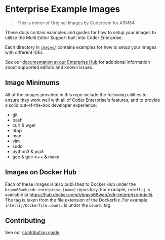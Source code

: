 # Enterprise Example Images

> This is mirror of Original Images by Codercom for ARM64

These docs contain examples and guides for how to setup your images to utilize
the Multi Editor Support built into Coder Enterprise.

Each directory in [`images/`](./images) contains examples for how to setup your
images with different IDEs.

See our
[documentation at our Enterprise Hub](https://enterprise.coder.com/docs/multi-editor)
for additional information about supported editors and known issues.

## Image Minimums

All of the images provided in this repo include the following utilities to
ensure they work well with all of Coder Enterprise's features, and to provide a
solid out-of-the-box developer experience:

- git
- bash
- curl & wget
- htop
- man
- vim
- sudo
- python3 & pip3
- gcc & gcc-c++ & make

## Images on Docker Hub

Each of these images is also published to Docker Hub under the
`bravo68web/cdr-enterprise-[name]` repository. For example, `intellij` is available at
https://hub.docker.com/r/bravo68web/cdr-enterprise-intellij. The tag is taken from the
file extension of the Dockerfile. For example, `intellij/Dockerfile.ubuntu` is
under the `ubuntu` tag.

## Contributing

See our [contributing guide](.github/CONTRIBUTING.md).
